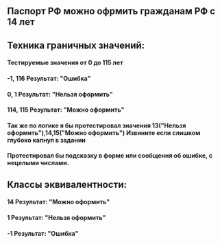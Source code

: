 ## Паспорт РФ можно офрмить гражданам РФ с 14 лет
## Техника граничных значений: 
#### Тестируемые значения от 0 до 115 лет
#### -1, 116 Результат: "Ошибка"
#### 0, 1  Результат: "Нельзя оформить"
#### 114, 115 Результат: "Можно оформить"
#### Так же по логике я бы протестировал значения 13("Нельзя оформить"),14,15("Можно оформить")  Извините если слишком глубоко капнул в задании
#### Протестировал бы подсказку в форме или сообщения об ошибке, с нецелыми числами.

## Классы эквивалентности: 
#### 14 Результат: "Можно оформить"
#### 1  Результат: "Нельзя оформить"
#### -1 Результат: "Ошибка"
